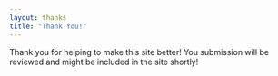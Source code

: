 ```yaml
---
layout: thanks
title: "Thank You!"
---
```

Thank you for helping to make this site better! You submission will be reviewed and might be included in the site shortly!
